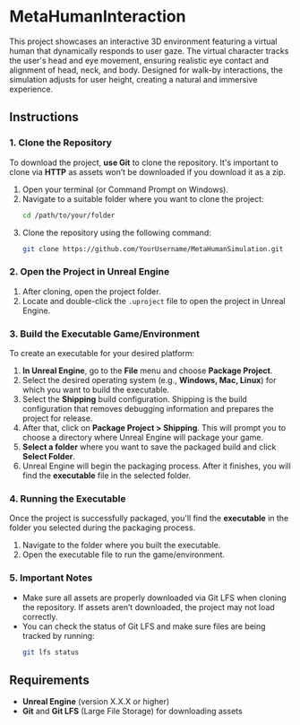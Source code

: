 
# MetaHumanInteraction

This project showcases an interactive 3D environment featuring a virtual human that dynamically responds to user gaze. The virtual character tracks the user's head and eye movement, ensuring realistic eye contact and alignment of head, neck, and body. Designed for walk-by interactions, the simulation adjusts for user height, creating a natural and immersive experience.

## Instructions

### 1. Clone the Repository

To download the project, **use Git** to clone the repository. It's important to clone via **HTTP** as assets won’t be downloaded if you download it as a zip.

1. Open your terminal (or Command Prompt on Windows).
2. Navigate to a suitable folder where you want to clone the project:
   ```bash
   cd /path/to/your/folder
   ```
3. Clone the repository using the following command:
   ```bash
   git clone https://github.com/YourUsername/MetaHumanSimulation.git
   ```

### 2. Open the Project in Unreal Engine

1. After cloning, open the project folder.
2. Locate and double-click the `.uproject` file to open the project in Unreal Engine.

### 3. Build the Executable Game/Environment

To create an executable for your desired platform:

1. **In Unreal Engine**, go to the **File** menu and choose **Package Project**.
2. Select the desired operating system (e.g., **Windows, Mac, Linux**) for which you want to build the executable.
3. Select the **Shipping** build configuration. Shipping is the build configuration that removes debugging information and prepares the project for release.
4. After that, click on **Package Project > Shipping**. This will prompt you to choose a directory where Unreal Engine will package your game.
5. **Select a folder** where you want to save the packaged build and click **Select Folder**.
6. Unreal Engine will begin the packaging process. After it finishes, you will find the **executable** file in the selected folder.

### 4. Running the Executable

Once the project is successfully packaged, you'll find the **executable** in the folder you selected during the packaging process.

1. Navigate to the folder where you built the executable.
2. Open the executable file to run the game/environment.

### 5. Important Notes

- Make sure all assets are properly downloaded via Git LFS when cloning the repository. If assets aren’t downloaded, the project may not load correctly.
- You can check the status of Git LFS and make sure files are being tracked by running:
  ```bash
  git lfs status
  ```

## Requirements

- **Unreal Engine** (version X.X.X or higher)
- **Git** and **Git LFS** (Large File Storage) for downloading assets
